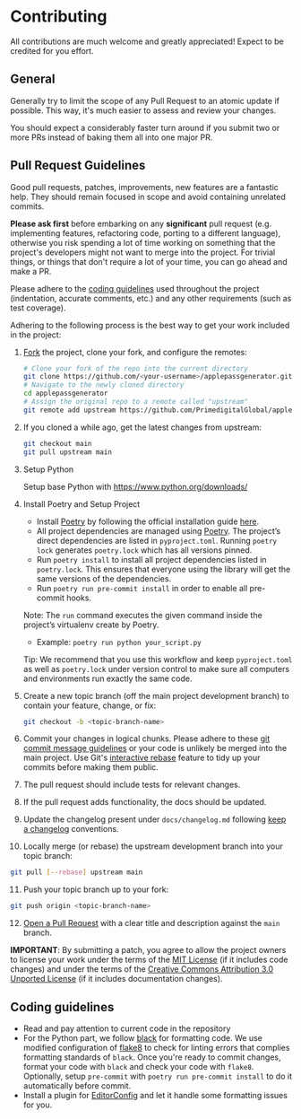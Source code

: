 # Contributing

All contributions are much welcome and greatly appreciated! Expect to be credited for you effort.

## General

Generally try to limit the scope of any Pull Request to an atomic update if possible. This way, it's much easier to assess and review your changes.

You should expect a considerably faster turn around if you submit two or more PRs instead of baking them all into one major PR.

## Pull Request Guidelines

Good pull requests, patches, improvements, new features are a fantastic
help. They should remain focused in scope and avoid containing unrelated
commits.

**Please ask first** before embarking on any **significant** pull request (e.g.
implementing features, refactoring code, porting to a different language),
otherwise you risk spending a lot of time working on something that the
project's developers might not want to merge into the project. For trivial
things, or things that don't require a lot of your time, you can go ahead and
make a PR.

Please adhere to the [coding guidelines](#Coding-guidelines) used throughout the
project (indentation, accurate comments, etc.) and any other requirements
(such as test coverage).

Adhering to the following process is the best way to get your work included in the project:

1. [Fork](https://help.github.com/articles/fork-a-repo/) the project, clone your fork,
   and configure the remotes:

   ```bash
   # Clone your fork of the repo into the current directory
   git clone https://github.com/<your-username>/applepassgenerator.git
   # Navigate to the newly cloned directory
   cd applepassgenerator
   # Assign the original repo to a remote called "upstream"
   git remote add upstream https://github.com/PrimedigitalGlobal/applepassgenerator.git
   ```

2. If you cloned a while ago, get the latest changes from upstream:

   ```bash
   git checkout main
   git pull upstream main
   ```

3. Setup Python

   Setup base Python with https://www.python.org/downloads/

4. Install Poetry and Setup Project

   - Install [Poetry](https://python-poetry.org/) by following the official installation guide [here](https://python-poetry.org/docs/#installation).
   - All project dependencies are managed using [Poetry](https://python-poetry.org/). The project’s direct dependencies are listed in `pyproject.toml`. Running `poetry lock` generates `poetry.lock` which has all versions pinned.
   - Run `poetry install` to install all project dependencies listed in `poetry.lock`. This ensures that everyone using the library will get the same versions of the dependencies.
   - Run `poetry run pre-commit install` in order to enable all pre-commit hooks.

   Note: The `run` command executes the given command inside the project’s virtualenv create by Poetry.
      - Example: `poetry run python your_script.py`

   Tip: We recommend that you use this workflow and keep `pyproject.toml` as well as `poetry.lock` under version control to make sure all computers and environments run exactly the same code.

5. Create a new topic branch (off the main project development branch) to
   contain your feature, change, or fix:

   ```bash
   git checkout -b <topic-branch-name>
   ```

6. Commit your changes in logical chunks. Please adhere to these [git commit message guidelines](https://www.conventionalcommits.org/en/v1.0.0/) or your code is unlikely be merged into the main project. Use Git's [interactive rebase](https://help.github.com/articles/about-git-rebase/) feature to tidy up your commits before making them public.

7. The pull request should include tests for relevant changes.

8. If the pull request adds functionality, the docs should be updated.

9. Update the changelog present under `docs/changelog.md` following [keep a changelog](https://keepachangelog.com/en/1.0.0/) conventions.

10. Locally merge (or rebase) the upstream development branch into your topic branch:

   ```bash
   git pull [--rebase] upstream main
   ```

11. Push your topic branch up to your fork:

   ```bash
   git push origin <topic-branch-name>
   ```

12. [Open a Pull Request](https://help.github.com/articles/about-pull-requests/)
    with a clear title and description against the `main` branch.

**IMPORTANT**: By submitting a patch, you agree to allow the project owners to
license your work under the terms of the [MIT License](../LICENSE) (if it
includes code changes) and under the terms of the
[Creative Commons Attribution 3.0 Unported License](https://creativecommons.org/licenses/by/3.0/)
(if it includes documentation changes).

## Coding guidelines

- Read and pay attention to current code in the repository
- For the Python part, we follow [black](https://pypi.org/project/black/) for formatting code. We use modified configuration of [flake8][flake8] to check for linting errors that complies formatting standards of `black`. Once you're ready to commit changes, format your code with `black` and check your code with `flake8`. Optionally, setup `pre-commit` with `poetry run pre-commit install` to do it automatically before commit.
- Install a plugin for [EditorConfig][editorconfig] and let it handle some formatting issues for you.

[editorconfig]: http://editorconfig.org/
[flake8]: http://flake8.readthedocs.org/en/latest/
